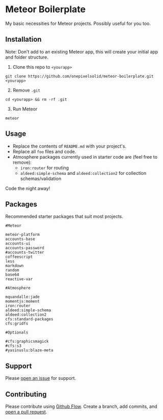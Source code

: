 # Meteor Boilerplate

My basic necessities for Meteor projects. Possibly useful for you too.

## Installation

Note: Don't add to an existing Meteor app, this will create your initial app and folder structure.

1. Clone this repo to `<yourapp>`

  `git clone https://github.com/onepixelsolid/meteor-boilerplate.git <yourapp>`

2. Remove `.git`

  `cd <yourapp> && rm -rf .git`

3. Run Meteor

  `meteor`

## Usage

* Replace the contents of `README.md` with your project's.
* Replace all `foo` files and code.
* Atmosphere packages currently used in starter code are (feel free to remove):
  * `iron:router` for routing
  * `aldeed:simple-schema` and `aldeed:collection2` for collection schemas/validation

Code the night away!

## Packages

Recommended starter packages that suit most projects.

	#Meteor
	
	meteor-platform
	accounts-base
	accounts-ui
	accounts-password
	#accounts-twitter
	coffeescript
	less
	markdown
	random
	base64
	reactive-var

	#Atmosphere

	mquandalle:jade
	momentjs:moment
	iron:router
	aldeed:simple-schema
	aldeed:collection2
	cfs:standard-packages
	cfs:gridfs

	#Optionals

	#cfs:graphicsmagick
	#cfs:s3
	#yasinuslu:blaze-meta

## Support

Please [open an issue](https://github.com/onepixelsolid/meteor-boilerplate/issues/new) for support.

## Contributing

Please contribute using [Github Flow](https://guides.github.com/introduction/flow/). Create a branch, add commits, and [open a pull request](https://github.com/onepixelsolid/meteor-boilerplate/compare/).